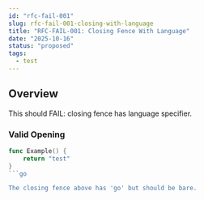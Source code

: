 ```yaml
---
id: "rfc-fail-001"
slug: rfc-fail-001-closing-with-language
title: "RFC-FAIL-001: Closing Fence With Language"
date: "2025-10-16"
status: "proposed"
tags:
  - test
---
```


## Overview

This should FAIL: closing fence has language specifier.

### Valid Opening

```go
func Example() {
    return "test"
}
```go

The closing fence above has 'go' but should be bare.
